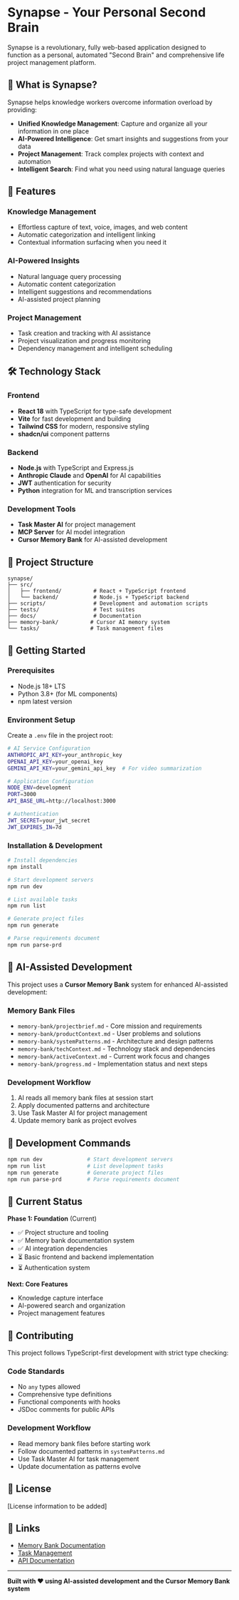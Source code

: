 # Synapse - Your Personal Second Brain

Synapse is a revolutionary, fully web-based application designed to function as a personal, automated "Second Brain" and comprehensive life project management platform.

## 🧠 What is Synapse?

Synapse helps knowledge workers overcome information overload by providing:
- **Unified Knowledge Management**: Capture and organize all your information in one place
- **AI-Powered Intelligence**: Get smart insights and suggestions from your data
- **Project Management**: Track complex projects with context and automation
- **Intelligent Search**: Find what you need using natural language queries

## 🚀 Features

### Knowledge Management
- Effortless capture of text, voice, images, and web content
- Automatic categorization and intelligent linking
- Contextual information surfacing when you need it

### AI-Powered Insights
- Natural language query processing
- Automatic content categorization
- Intelligent suggestions and recommendations
- AI-assisted project planning

### Project Management
- Task creation and tracking with AI assistance
- Project visualization and progress monitoring
- Dependency management and intelligent scheduling

## 🛠 Technology Stack

### Frontend
- **React 18** with TypeScript for type-safe development
- **Vite** for fast development and building
- **Tailwind CSS** for modern, responsive styling
- **shadcn/ui** component patterns

### Backend
- **Node.js** with TypeScript and Express.js
- **Anthropic Claude** and **OpenAI** for AI capabilities
- **JWT** authentication for security
- **Python** integration for ML and transcription services

### Development Tools
- **Task Master AI** for project management
- **MCP Server** for AI model integration
- **Cursor Memory Bank** for AI-assisted development

## 📁 Project Structure

```
synapse/
├── src/
│   ├── frontend/          # React + TypeScript frontend
│   └── backend/           # Node.js + TypeScript backend
├── scripts/               # Development and automation scripts
├── tests/                 # Test suites
├── docs/                  # Documentation
├── memory-bank/          # Cursor AI memory system
└── tasks/                # Task management files
```

## 🚦 Getting Started

### Prerequisites
- Node.js 18+ LTS
- Python 3.8+ (for ML components)
- npm latest version

### Environment Setup
Create a `.env` file in the project root:

```bash
# AI Service Configuration
ANTHROPIC_API_KEY=your_anthropic_key
OPENAI_API_KEY=your_openai_key
GEMINI_API_KEY=your_gemini_api_key  # For video summarization

# Application Configuration
NODE_ENV=development
PORT=3000
API_BASE_URL=http://localhost:3000

# Authentication
JWT_SECRET=your_jwt_secret
JWT_EXPIRES_IN=7d
```

### Installation & Development

```bash
# Install dependencies
npm install

# Start development servers
npm run dev

# List available tasks
npm run list

# Generate project files
npm run generate

# Parse requirements document
npm run parse-prd
```

## 🤖 AI-Assisted Development

This project uses a **Cursor Memory Bank** system for enhanced AI-assisted development:

### Memory Bank Files
- `memory-bank/projectbrief.md` - Core mission and requirements
- `memory-bank/productContext.md` - User problems and solutions
- `memory-bank/systemPatterns.md` - Architecture and design patterns
- `memory-bank/techContext.md` - Technology stack and dependencies
- `memory-bank/activeContext.md` - Current work focus and changes
- `memory-bank/progress.md` - Implementation status and next steps

### Development Workflow
1. AI reads all memory bank files at session start
2. Apply documented patterns and architecture
3. Use Task Master AI for project management
4. Update memory bank as project evolves

## 📝 Development Commands

```bash
npm run dev              # Start development servers
npm run list             # List development tasks
npm run generate         # Generate project files
npm run parse-prd        # Parse requirements document
```

## 🎯 Current Status

**Phase 1: Foundation** (Current)
- ✅ Project structure and tooling
- ✅ Memory bank documentation system
- ✅ AI integration dependencies
- ⏳ Basic frontend and backend implementation
- ⏳ Authentication system

**Next: Core Features**
- Knowledge capture interface
- AI-powered search and organization
- Project management features

## 🤝 Contributing

This project follows TypeScript-first development with strict type checking:

### Code Standards
- No `any` types allowed
- Comprehensive type definitions
- Functional components with hooks
- JSDoc comments for public APIs

### Development Workflow
- Read memory bank files before starting work
- Follow documented patterns in `systemPatterns.md`
- Use Task Master AI for task management
- Update documentation as patterns evolve

## 📄 License

[License information to be added]

## 🔗 Links

- [Memory Bank Documentation](./memory-bank/)
- [Task Management](./tasks/)
- [API Documentation](./docs/)

---

**Built with ❤️ using AI-assisted development and the Cursor Memory Bank system**
